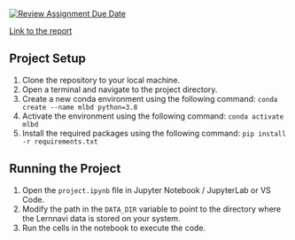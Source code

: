 [![Review Assignment Due Date](https://classroom.github.com/assets/deadline-readme-button-24ddc0f5d75046c5622901739e7c5dd533143b0c8e959d652212380cedb1ea36.svg)](https://classroom.github.com/a/IJCJlbxQ)

[Link to the report](./report.pdf)

## Project Setup

1. Clone the repository to your local machine.
2. Open a terminal and navigate to the project directory.
3. Create a new conda environment using the following command: `conda create --name mlbd python=3.8`
4. Activate the environment using the following command: `conda activate mlbd`
5. Install the required packages using the following command: `pip install -r requirements.txt`

## Running the Project

1. Open the `project.ipynb` file in Jupyter Notebook / JupyterLab or VS Code.
2. Modify the path in the `DATA_DIR` variable to point to the directory where the Lernnavi data is stored on your system.
3. Run the cells in the notebook to execute the code.
